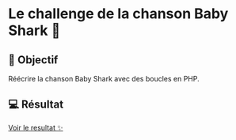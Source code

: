 # Le challenge de la chanson Baby Shark :whale2:

## :dart: Objectif

Réécrire la chanson Baby Shark avec des boucles en PHP.

## :computer: Résultat

[Voir le resultat :sparkles:](https://alinemasson.github.io/challenge-baby-shark/ "alinemasson.github.io/challenge-baby-shark/")
